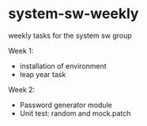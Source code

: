 # system-sw-weekly
weekly tasks for the system sw group

Week 1:
- installation of environment
- leap year task

Week 2:
- Password generator module
- Unit test: random and mock.patch
